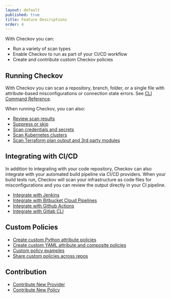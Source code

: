 ```yaml
---
layout: default
published: true
title: Feature Descriptions
order: 4
---
```

With Checkov you can:

* Run a variety of scan types
* Enable Checkov to run as part of your CI/CD workflow
* Create and contribute custom Checkov policies

## Running Checkov

With Checkov you can scan a repository, branch, folder, or a single file with attribute-based misconfigurations or connection state errors. See [CLI Command Reference](../Basics/CLI%Command%Reference.md).

When running Checkov, you can also:

* [Review scan results](../Basics/Reviewing%Scan%Results.md)
* [Suppress or skip](../Basics/Suppressing%and%Skipping%Policies.md)
* [Scan credentials and secrets](../Basics/Scanning%Credentials%and%Secrets.md)
* [Scan Kubernetes clusters](../Integrations/Kubernetes.md)
* [Scan Terraform plan output and 3rd party modules](../Integrations/Terraform%Plans.md)

## Integrating with CI/CD
In addition to integrating with your code repository, Checkov can also integrate with your automated build pipeline via CI/CD providers. When your build tests run, Checkov will scan your infrastructure as code files for misconfigurations and you can review the output directly in your CI pipeline.

* [Integrate with Jenkins](doc:jenkins)
* [Integrate with Bitbucket Cloud Pipelines](doc:bitbucket-cloud-pipelines)
* [Integrate with Github Actions](doc:github-actions)
* [Integrate with Gitlab CLI](doc:gitlab-cli)

## Custom Policies

* [Create custom Python attribute policies](../Custom%Policies/Create%Python%Policies.md)
* [Create custom YAML attribute and composite policies](../Custom%Policies/Create%YAML%Policies.md)
* [Custom policy examples](../Custom%Policies/Examples.md)
* [Share custom policies across repos](../Custom%Policies/Sharing%Custom%Policies.md)

## Contribution
* [Contribute New Provider](../Contribution/Contribute%New%Provider.md)
* [Contribute New Policy](../Contribution/Contribute%New%Policy.md)
